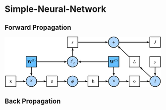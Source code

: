 # Simple-Neural-Network
## Forward Propagation

![Forward Propagation](forward.svg)

## Back Propagation 
